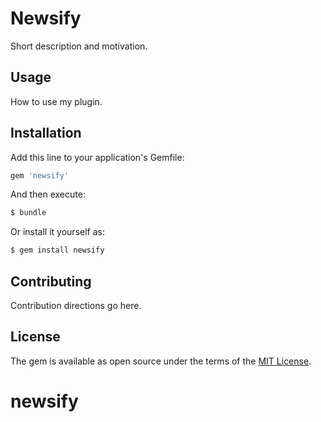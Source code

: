 # Newsify
Short description and motivation.

## Usage
How to use my plugin.

## Installation
Add this line to your application's Gemfile:

```ruby
gem 'newsify'
```

And then execute:
```bash
$ bundle
```

Or install it yourself as:
```bash
$ gem install newsify
```

## Contributing
Contribution directions go here.

## License
The gem is available as open source under the terms of the [MIT License](https://opensource.org/licenses/MIT).
# newsify
